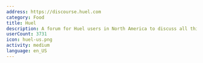 ```yaml
---
address: https://discourse.huel.com
category: Food
title: Huel
description: A forum for Huel users in North America to discuss all things Huel!
userCount: 3731
icon: huel-us.png
activity: medium
language: en_US
---
```

